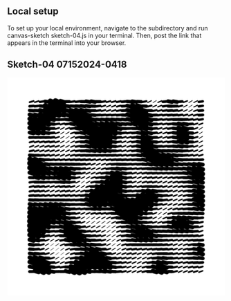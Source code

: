 ## Local setup

To set up your local environment, navigate to the subdirectory and run canvas-sketch sketch-04.js in your terminal. Then, post the link that appears in the terminal into your browser.

## Sketch-04 07152024-0418
![Noise](./output/04/2024.07.15-16.14.19.png)
